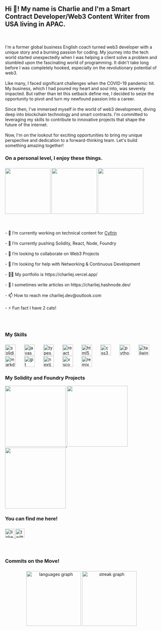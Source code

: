 <h2 align="left">Hi 👋! My name is Charlie and I'm a Smart Contract Developer/Web3 Content Writer from USA living in APAC.</h2>

###

<br clear="both">

<p align="left">I'm a former global business English coach turned web3 developer with a unique story and a burning passion for coding. My journey into the tech world started unexpectedly when I was helping a client solve a problem and stumbled upon the fascinating world of programming. It didn't take long before I was completely hooked, especially on the revolutionary potential of web3.<br><br>Like many, I faced significant challenges when the COVID-19 pandemic hit. My business, which I had poured my heart and soul into, was severely impacted. But rather than let this setback define me, I decided to seize the opportunity to pivot and turn my newfound passion into a career.<br><br>Since then, I've immersed myself in the world of web3 development, diving deep into blockchain technology and smart contracts. I'm committed to leveraging my skills to contribute to innovative projects that shape the future of the internet.<br><br>Now, I'm on the lookout for exciting opportunities to bring my unique perspective and dedication to a forward-thinking team. Let's build something amazing together!</p>

###

<h3 align="left">On a personal level, I enjoy these things.</h3>

###

<img align="left" height="150" src="https://encrypted-tbn0.gstatic.com/images?q=tbn:ANd9GcQnaUCnWGylQbZ-RS5SBt3chLIqFjetL6qNxw&s"  />

###

<img align="left" height="150" src="https://attic.sh/crtjg7yq4x8u4mslr5wa6m7xz1zx"  />

###

<img align="left" height="150" src="https://img.goodfon.com/original/2880x1800/3/36/wallpaper-sport-logo-baseball-glitter-checkered-mlb-los-ange.jpg"  />

###

<br clear="both">

<p align="left"></p>

###

<br clear="both">

<p align="left">- 🔭 I’m currently working on technical content for <a href="https://www.cyfrin.io/" target="_blank">Cyfrin</a><br><br>- 🌱 I’m currently pushing Solidity, React, Node, Foundry<br><br>- 👯 I’m looking to collaborate on Web3 Projects<br><br>- 🤝 I’m looking for help with Networking & Continuous Development<br><br>- 👨‍💻 My portfolio is https://charliej.vercel.app/ <br><br>- 📝 I sometimes write articles on https://charliej.hashnode.dev/<br><br>- 📫 How to reach me charliej.dev@outlook.com<br><br>- ⚡ Fun fact I have 2 cats!</p>

###

<br clear="both">

<p align="left"></p>

###

<h3 align="left">My Skills</h3>

###

<div align="left">
  <img src="https://skillicons.dev/icons?i=solidity" height="35" alt="solidity logo"  />
  <img width="20" />
  <img src="https://cdn.jsdelivr.net/gh/devicons/devicon/icons/javascript/javascript-original.svg" height="35" alt="javascript logo"  />
  <img width="20" />
  <img src="https://cdn.jsdelivr.net/gh/devicons/devicon/icons/typescript/typescript-original.svg" height="35" alt="typescript logo"  />
  <img width="20" />
  <img src="https://cdn.jsdelivr.net/gh/devicons/devicon/icons/react/react-original.svg" height="35" alt="react logo"  />
  <img width="20" />
  <img src="https://cdn.jsdelivr.net/gh/devicons/devicon/icons/html5/html5-original.svg" height="35" alt="html5 logo"  />
  <img width="20" />
  <img src="https://cdn.jsdelivr.net/gh/devicons/devicon/icons/css3/css3-original.svg" height="35" alt="css3 logo"  />
  <img width="20" />
  <img src="https://cdn.jsdelivr.net/gh/devicons/devicon/icons/python/python-original.svg" height="35" alt="python logo"  />
  <img width="20" />
  <img src="https://cdn.simpleicons.org/tailwindcss/06B6D4" height="35" alt="tailwindcss logo"  />
  <img width="20" />
  <img src="https://skillicons.dev/icons?i=md" height="35" alt="markdown logo"  />
  <img width="20" />
  <img src="https://cdn.simpleicons.org/git/F05032" height="35" alt="git logo"  />
  <img width="20" />
  <img src="https://skillicons.dev/icons?i=nextjs" height="35" alt="nextjs logo"  />
  <img width="20" />
  <img src="https://skillicons.dev/icons?i=vscode" height="35" alt="vscode logo"  />
  <img width="20" />
  <img src="https://skillicons.dev/icons?i=remix" height="35" alt="remix logo"  />
</div>

###

<h3 align="left">My Solidity and Foundry Projects</h3>

<a href='https://github.com/ChainlinkHackaton/SmartContracts' target="_blank">
  <img
    src="https://github.com/SupaMega24/SupaMega24/assets/138974329/473afe9c-a92f-4522-aac5-2b7b4d8fab38"
    width="200"
    height="200"
  /> </a>

<a href='https://github.com/SupaMega24/fantasy-team-vrf' target="_blank">
  <img
    src="https://github.com/SupaMega24/SupaMega24/assets/138974329/a5d84f36-d3d0-47f0-9182-d533384304c7"
    width="200"
    height="200"
  /></a>

<a href='https://github.com/SupaMega24/smart-contract-lottery' target="_blank">
  <img
    src="https://github.com/SupaMega24/SupaMega24/assets/138974329/73dee00f-ca52-44b0-a5a3-353229ba3c6d"
    width="200"
    height="200"
  /></a>

###

<h3 align="left">You can find me here!</h3>

###

<div align="left">
  <a href="https://www.linkedin.com/in/charliej24/" target="_blank">
    <img src="https://img.shields.io/static/v1?message=LinkedIn&logo=linkedin&label=&color=0077B5&logoColor=white&labelColor=&style=plastic" height="30" alt="linkedin logo"  />
  </a>
  <a href="https://x.com/charliej_dev" target="_blank">
    <img src="https://img.shields.io/static/v1?message=Twitter&logo=twitter&label=%F0%9D%95%8F&color=1DA1F2&logoColor=white&labelColor=&style=plastic" height="30" alt="twitter logo"  />
  </a>
</div>

###

<br clear="both">

<p align="left"></p>

###

<h3 align="left">Commits on the Move!</h3>

###

<div align="center">
  <img src="https://github-readme-stats.vercel.app/api/top-langs?username=SupaMega24&locale=en&hide_title=false&layout=compact&card_width=320&langs_count=5&theme=react&hide_border=true&order=2" height="180" alt="languages graph"  />
  <img src="https://streak-stats.demolab.com?user=SupaMega24&locale=en&mode=daily&theme=dracula&hide_border=true&border_radius=5&order=3" height="180" alt="streak graph"  />
</div>

###
